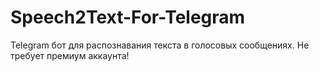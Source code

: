 # Speech2Text-For-Telegram
Telegram бот для распознавания текста в голосовых сообщениях. Не требует премиум аккаунта!
